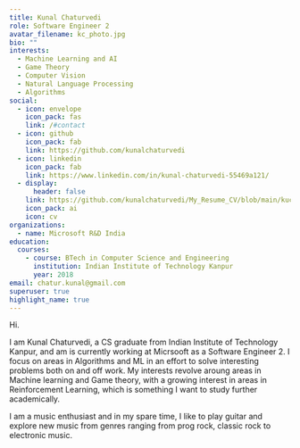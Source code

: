 ```yaml
---
title: Kunal Chaturvedi
role: Software Engineer 2
avatar_filename: kc_photo.jpg
bio: ""
interests:
  - Machine Learning and AI
  - Game Theory
  - Computer Vision
  - Natural Language Processing
  - Algorithms
social:
  - icon: envelope
    icon_pack: fas
    link: /#contact
  - icon: github
    icon_pack: fab
    link: https://github.com/kunalchaturvedi
  - icon: linkedin
    icon_pack: fab
    link: https://www.linkedin.com/in/kunal-chaturvedi-55469a121/
  - display:
      header: false
    link: https://github.com/kunalchaturvedi/My_Resume_CV/blob/main/kuchatur_simple_resumeCV.pdf
    icon_pack: ai
    icon: cv
organizations:
  - name: Microsoft R&D India
education:
  courses:
    - course: BTech in Computer Science and Engineering
      institution: Indian Institute of Technology Kanpur
      year: 2018
email: chatur.kunal@gmail.com
superuser: true
highlight_name: true
---
```

Hi.

I am Kunal Chaturvedi, a CS graduate from Indian Institute of Technology Kanpur, and am is currently working at Micrsooft as a Software Engineer 2. I focus on areas in Algorithms and ML in an effort to solve interesting problems both on and off work. My interests revolve aroung areas in Machine learning and Game theory, with a growing interest in areas in Reinforcement Learning, which is something I want to study further academically.

I am a  music enthusiast and in my spare time, I like to play guitar and explore new music from genres ranging from prog rock, classic rock to electronic music.